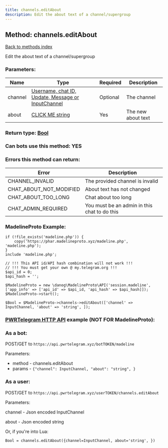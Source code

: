 ```yaml
---
title: channels.editAbout
description: Edit the about text of a channel/supergroup
---
```

## Method: channels.editAbout  
[Back to methods index](index.md)


Edit the about text of a channel/supergroup

### Parameters:

| Name     |    Type       | Required | Description |
|----------|---------------|----------|-------------|
|channel|[Username, chat ID, Update, Message or InputChannel](../types/InputChannel.md) | Optional|The channel|
|about|[CLICK ME string](../types/string.md) | Yes|The new about text|


### Return type: [Bool](../types/Bool.md)

### Can bots use this method: **YES**


### Errors this method can return:

| Error    | Description   |
|----------|---------------|
|CHANNEL_INVALID|The provided channel is invalid|
|CHAT_ABOUT_NOT_MODIFIED|About text has not changed|
|CHAT_ABOUT_TOO_LONG|Chat about too long|
|CHAT_ADMIN_REQUIRED|You must be an admin in this chat to do this|


### MadelineProto Example:


```
if (!file_exists('madeline.php')) {
    copy('https://phar.madelineproto.xyz/madeline.php', 'madeline.php');
}
include 'madeline.php';

// !!! This API id/API hash combination will not work !!!
// !!! You must get your own @ my.telegram.org !!!
$api_id = 0;
$api_hash = '';

$MadelineProto = new \danog\MadelineProto\API('session.madeline', ['app_info' => ['api_id' => $api_id, 'api_hash' => $api_hash]]);
$MadelineProto->start();

$Bool = $MadelineProto->channels->editAbout(['channel' => InputChannel, 'about' => 'string', ]);
```

### [PWRTelegram HTTP API](https://pwrtelegram.xyz) example (NOT FOR MadelineProto):

### As a bot:

POST/GET to `https://api.pwrtelegram.xyz/botTOKEN/madeline`

Parameters:

* method - channels.editAbout
* params - `{"channel": InputChannel, "about": "string", }`



### As a user:

POST/GET to `https://api.pwrtelegram.xyz/userTOKEN/channels.editAbout`

Parameters:

channel - Json encoded InputChannel

about - Json encoded string




Or, if you're into Lua:

```
Bool = channels.editAbout({channel=InputChannel, about='string', })
```

